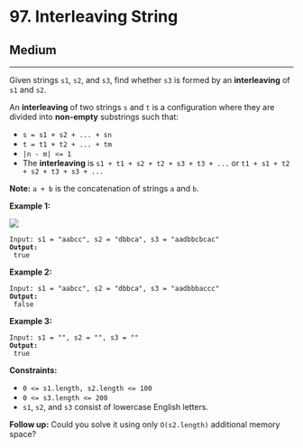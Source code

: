 # 97. Interleaving String

## Medium

***

Given strings `s1`, `s2`, and `s3`, find whether `s3` is formed by an **interleaving** of `s1` and `s2`.

An **interleaving** of two strings `s` and `t` is a configuration where they are divided into **non-empty** substrings such that:

* `s = s1 + s2 + ... + sn`
* `t = t1 + t2 + ... + tm`
* `|n - m| <= 1`
* The **interleaving** is `s1 + t1 + s2 + t2 + s3 + t3 + ...` or `t1 + s1 + t2 + s2 + t3 + s3 + ...`

**Note:** `a + b` is the concatenation of strings `a` and `b`.

&#x20;

**Example 1:**

![](https://assets.leetcode.com/uploads/2020/09/02/interleave.jpg)

<pre><code>Input: s1 = "aabcc", s2 = "dbbca", s3 = "aadbbcbcac"
<strong>Output:
</strong> true</code></pre>

**Example 2:**

<pre><code>Input: s1 = "aabcc", s2 = "dbbca", s3 = "aadbbbaccc"
<strong>Output:
</strong> false</code></pre>

**Example 3:**

<pre><code>Input: s1 = "", s2 = "", s3 = ""
<strong>Output:
</strong> true</code></pre>

&#x20;

**Constraints:**

* `0 <= s1.length, s2.length <= 100`
* `0 <= s3.length <= 200`
* `s1`, `s2`, and `s3` consist of lowercase English letters.

&#x20;

**Follow up:** Could you solve it using only `O(s2.length)` additional memory space?
